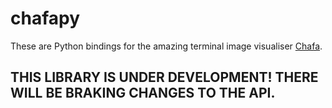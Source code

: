 # chafapy

These are Python bindings for the amazing terminal image visualiser [Chafa](https://hpjansson.org/chafa/).

## THIS LIBRARY IS UNDER DEVELOPMENT! THERE WILL BE BRAKING CHANGES TO THE API.